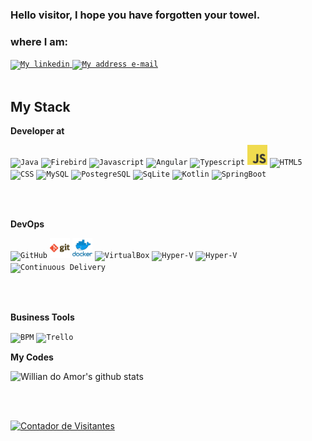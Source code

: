 ### Hello visitor, I hope you have forgotten your towel.


### where I am: 

<a href="https://www.linkedin.com/in/williandoamor/">
  <code><img alt="My linkedin" width="28" src="https://www.flaticon.com/svg/static/icons/svg/1383/1383262.svg" /></code>
</a>


<a href="mailto:willsazon@gmail.com">
  <code><img alt="My address e-mail" width="32" src="https://www.flaticon.com/svg/static/icons/svg/324/324123.svg" /></code>
</a>

<br/>
<br/>

## My Stack 

**Developer at**

<code><img height="32" src="https://emojis.slackmojis.com/emojis/images/1450733280/232/java.png?1450733280" alt="Java"/></code>
<code><img height="32" src="https://emojis.slackmojis.com/emojis/images/1569504551/6527/fire_bird.png?1569504551" alt="Firebird" /></code>
<code><img height="32" src="https://emojis.slackmojis.com/emojis/images/1493026598/2124/android.png?1493026598" alt="Javascript"/></code>
<code><img height="32" src="https://emojis.slackmojis.com/emojis/images/1470342937/707/angular.png?1470342937" alt="Angular"/></code>
<code><img height="32" src="https://emojis.slackmojis.com/emojis/images/1479745458/1383/typescript.png?1479745458" alt="Typescript"/></code>
<code><img height="32" src="https://raw.githubusercontent.com/github/explore/80688e429a7d4ef2fca1e82350fe8e3517d3494d/topics/javascript/javascript.png" alt="Javascript"/></code>
<code><img height="32" src="https://emojis.slackmojis.com/emojis/images/1470343792/719/html5.png?1470343792" alt="HTML5"/></code>
<code><img height="32" src="https://emojis.slackmojis.com/emojis/images/1497185511/2411/css.jpg?1497185511" alt="CSS"/></code>
<code><img height="32" src="https://emojis.slackmojis.com/emojis/images/1533733488/4439/mysql.png?1533733488" alt="MySQL"/></code>
<code><img height="32" src="https://emojis.slackmojis.com/emojis/images/1450470347/198/postgresql.png?1450470347" alt="PostegreSQL"/></code>
<code><img height="32" src="https://emojis.slackmojis.com/emojis/images/1539273766/4793/sqlite.png?1539273766" alt="SqLite" /></code>
<code><img height="32" src="https://emojis.slackmojis.com/emojis/images/1496063955/2351/kotlin.png?1496063955" alt="Kotlin" /></code>
<code><img height="32" src="https://emojis.slackmojis.com/emojis/images/1536564975/4642/spring.png?1536564975" alt="SpringBoot" /></code>

<br/>
<br/>

**DevOps**

<code><img height="32" src="https://cdn3.iconfinder.com/data/icons/inficons/512/github.png" alt="GitHub"/></code>
<code><img height="32" src="https://raw.githubusercontent.com/github/explore/80688e429a7d4ef2fca1e82350fe8e3517d3494d/topics/git/git.png" alt="Git"/></code>
<code><img height="32" src="https://raw.githubusercontent.com/github/explore/80688e429a7d4ef2fca1e82350fe8e3517d3494d/topics/docker/docker.png" alt="Docker"/></code>
<code><img height="32" src="https://img.utdstc.com/icon/c2f/773/c2f7733df6524599afea694769062bc12d389fb4178f8be7b644c5e802fbbc17:200" alt="VirtualBox"/></code>
<code><img height="32" src="https://reskytnew.s3.amazonaws.com/221/micgrup-telecomunicacions-sl-hyper-v-239752-med.png" alt="Hyper-V"/></code>
<code><img height="32" src="https://emojis.slackmojis.com/emojis/images/1600990517/10627/ubuntu.png?1600990517" alt="Hyper-V"/></code>
<code><img height="32" src="https://img.mandic.com.br/blog/2017/05/continuous-delivery.png" alt="Continuous Delivery"/></code>

<br/>
<br/>

**Business Tools**

<code><img height="32" src="https://blog.acelerato.com/wp-content/uploads/2018/10/BMP.jpg" alt="BPM"/></code>
<code><img height="32" src="https://cdn.iconscout.com/icon/free/png-512/trello-6-569395.png" alt="Trello"/></code>


**My Codes**

<p align="center<p align="center"> <img src="https://github-readme-stats.vercel.app/api?username=williandoamor&show_icons=true&theme=dracula&count_private=true" alt="Willian do Amor's github stats" /> </p>

<br/>
<br/>


<p align="left">
  <a href="https://badges.pufler.dev">
      <img src="https://badges.pufler.dev/visits/williandoamor/williandoamor" alt="Contador de Visitantes" />
   </a>
</p>




